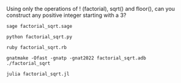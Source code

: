 
Using only the operations of ! (factorial), sqrt() and floor(), can you construct any positive integer starting with a 3?

```
sage factorial_sqrt.sage
```

```
python factorial_sqrt.py
```

```
ruby factorial_sqrt.rb
```

```
gnatmake -Ofast -gnatp -gnat2022 factorial_sqrt.adb
./factorial_sqrt
```

```
julia factorial_sqrt.jl
```
